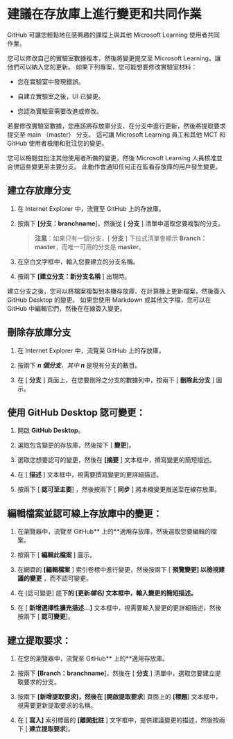 # 建議在存放庫上進行變更和共同作業

GitHub 可讓您輕鬆地在感興趣的課程上與其他 Microsoft Learning 使用者共同作業。 

您可以修改自己的實驗室數據複本，然後將變更提交至 Microsoft Learning，讓他們可以納入您的更新。 如果下列專案，您可能想要修改實驗室材料：

- 您在實驗室中發現錯誤。 

- 自建立實驗室之後，UI 已變更。 

- 您認為實驗室需要改進或修改。

若要修改實驗室數據，您應該將存放庫分支、在分支中進行更新，然後將提取要求提交至 main （master） 分支。 這可讓 Microsoft Learning 員工和其他 MCT 和 GitHub 使用者檢閱和批注您的變更。 

您可以檢閱並批注其他使用者所做的變更，然後 Microsoft Learning 人員核准並合併這些變更至主要分支。 此動作會通知任何正在監看存放庫的用戶發生變更。

## 建立存放庫分支

1.  在 Internet Explorer 中，流覽至 GitHub 上的存放庫。

1.  按兩下 **[分支：branchname**]，然後從 [ **分支** ] 清單中選取您要複製的分支。

    > **注意**：如果只有一個分支，[ **分支** ] 下拉式清單會顯示 **Branch：master**，而唯一可用的分支是 **master**。

3.  在空白文字框中，輸入您要建立的分支名稱。

4.  按兩下 **[建立分支：新分支名稱** ] 出現時。

建立分支之後，您可以將檔案複製到本機存放庫、在計算機上更新檔案，然後簽入 GitHub Desktop 的變更。 如果您使用 Markdown 或其他文字檔，您可以在 GitHub 中編輯它們，然後在在線簽入變更。

## 刪除存放庫分支

1.  在 Internet Explorer 中，流覽至 GitHub 上的存放庫。

2.  按兩下 ***n 個分支**，其中 ***n**** 是現有分支的數目。

3.  在 [ **分支** ] 頁面上，在您要刪除之分支的數據列中，按兩下 [ **刪除此分支** ] 圖示。

## 使用 GitHub Desktop 認可變更：

1.  開啟 **GitHub Desktop**。

2.  選取包含變更的存放庫，然後按下 [ **變更**]。

3.  選取您想要認可的變更，然後在 **[摘要** ] 文本框中，撰寫變更的簡短描述。

4.  在 [ **描述** ] 文本框中，視需要撰寫變更的更詳細描述。

5.  按兩下 [ **認可至主要**] ，然後按兩下 [ **同步** ] 將本機變更推送至在線存放庫。

## 編輯檔案並認可線上存放庫中的變更：

1.  在瀏覽器中，流覽至 GitHub** 上的**適用存放庫，然後選取您要編輯的檔案。

2.  按兩下 [ **編輯此檔案** ] 圖示。

3.  在網頁的 **[編輯檔案** ] 索引卷標中進行變更，然後按兩下 [ **預覽變更] 以檢視建議的變更** ，而不認可變更。

4.  在 [認可變更] 底**下的 [**更新*檔名]*** 文本框中，輸入變更的簡短描述。**

5.  在 [ **新增選擇性擴充描述...]** 文本框中，視需要輸入變更的更詳細描述，然後按兩下 [ **認可變更**]。

## 建立提取要求：

1.  在您的瀏覽器中，流覽至 GitHub** 上的**適用存放庫。

2.  按兩下 **[Branch：branchname**]，然後在 [ **分支** ] 清單中，選取您要建立提取要求的分支。

3.  按兩下 **[新增提取要求]，然後在 **[開啟提取要求****] 頁面上的 **[標題**] 文本框中，視需要更新提取要求的名稱。

4.  在 [ **寫入]** 索引標籤的 **[離開批註** ] 文字框中，提供建議變更的描述，然後按兩下 [ **建立提取要求**]。
